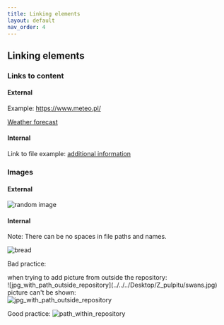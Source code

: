 ```yaml
---
title: Linking elements
layout: default
nav_order: 4
---
```


## Linking elements

### Links to content

#### External

Example: https://www.meteo.pl/
 
[Weather forecast](https://www.meteo.pl/ "click here")

#### Internal

Link to file example: [additional information](reference.md "click here")

### Images

#### External

![random image](https://picsum.photos/100 "random picture")

#### Internal

Note: There can be no spaces in file paths and names.
 
 
![bread](Easy_white_bread.jpg "jpg directly in repository")

Bad practice:
 
when trying to add picture from outside the repository:  
\!\[jpg_with_path_outside_repository](../../../Desktop/Z_pulpitu/swans.jpg)  
picture can't be shown:  
![jpg_with_path_outside_repository](../../../Desktop/Z_pulpitu/swans.jpg)  

Good practice:
![path_within_repository](../Markdown-Exercise/Photos/swans.jpg "jpg inside repository folder")